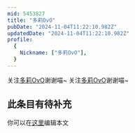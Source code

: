 ```yaml
---
mid: 5453827
title: "多莉OvO"
pubDate: "2024-11-04T11:22:10.982Z"
updatedDate: "2024-11-04T11:22:10.982Z"
profile:
  {
    Nickname: ["多莉OvO"],
  }
---
```


关注[多莉OvO](https://space.bilibili.com/5453827)谢谢喵~ 关注[多莉OvO](https://space.bilibili.com/5453827)谢谢喵~

## 此条目有待补充
你可以在[这里](https://github.com/Yuhanawa/VTuber.ICU-Content/edit/master/v/多莉OvO/index.md)编辑本文
